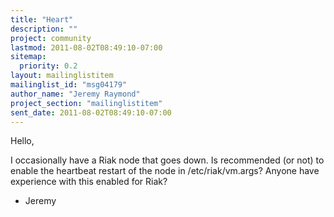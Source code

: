 ```yaml
---
title: "Heart"
description: ""
project: community
lastmod: 2011-08-02T08:49:10-07:00
sitemap:
  priority: 0.2
layout: mailinglistitem
mailinglist_id: "msg04179"
author_name: "Jeremy Raymond"
project_section: "mailinglistitem"
sent_date: 2011-08-02T08:49:10-07:00
---
```



Hello,

I occasionally have a Riak node that goes down. Is recommended (or not) to
enable the heartbeat restart of the node in /etc/riak/vm.args? Anyone
have experience with this enabled for Riak?

- Jeremy
